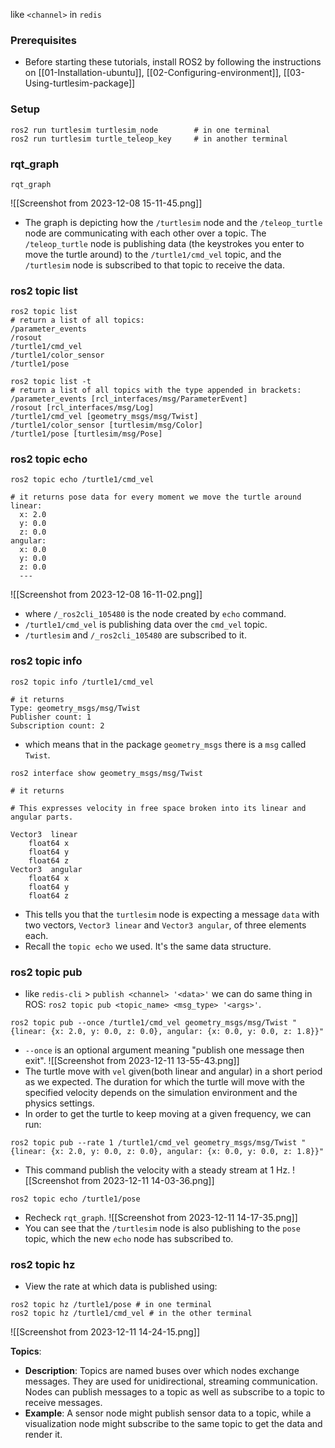 like `<channel>` in `redis`
### Prerequisites
- Before starting these tutorials, install ROS2 by following the instructions on [[01-Installation-ubuntu]], [[02-Configuring-environment]], [[03-Using-turtlesim-package]]
### Setup
```shell
ros2 run turtlesim turtlesim_node        # in one terminal
ros2 run turtlesim turtle_teleop_key     # in another terminal
```
### rqt_graph
```shell
rqt_graph
```
![[Screenshot from 2023-12-08 15-11-45.png]]
- The graph is depicting how the `/turtlesim` node and the `/teleop_turtle` node are communicating with each other over a topic. The `/teleop_turtle` node is publishing data (the keystrokes you enter to move the turtle around) to the `/turtle1/cmd_vel` topic, and the `/turtlesim` node is subscribed to that topic to receive the data.
### ros2 topic list
```shell
ros2 topic list
# return a list of all topics:
/parameter_events
/rosout
/turtle1/cmd_vel
/turtle1/color_sensor
/turtle1/pose
```
```shell
ros2 topic list -t
# return a list of all topics with the type appended in brackets:
/parameter_events [rcl_interfaces/msg/ParameterEvent]
/rosout [rcl_interfaces/msg/Log]
/turtle1/cmd_vel [geometry_msgs/msg/Twist]
/turtle1/color_sensor [turtlesim/msg/Color]
/turtle1/pose [turtlesim/msg/Pose]

```
### ros2 topic echo
```shell
ros2 topic echo /turtle1/cmd_vel

# it returns pose data for every moment we move the turtle around
linear:
  x: 2.0
  y: 0.0
  z: 0.0
angular:
  x: 0.0
  y: 0.0
  z: 0.0
  ---
```
![[Screenshot from 2023-12-08 16-11-02.png]]
- where `/_ros2cli_105480` is the node created by `echo` command.
- `/turtle1/cmd_vel` is publishing data over the  `cmd_vel` topic.
- `/turtlesim` and `/_ros2cli_105480` are subscribed to it.
### ros2 topic info
```shell
ros2 topic info /turtle1/cmd_vel

# it returns
Type: geometry_msgs/msg/Twist
Publisher count: 1
Subscription count: 2
```
- which means that in the package `geometry_msgs` there is a `msg` called `Twist`.
```shell
ros2 interface show geometry_msgs/msg/Twist

# it returns

# This expresses velocity in free space broken into its linear and angular parts.

Vector3  linear
	float64 x
	float64 y
	float64 z
Vector3  angular
	float64 x
	float64 y
	float64 z

```
- This tells you that the `turtlesim` node is expecting a message `data` with two vectors, `Vector3 linear` and `Vector3 angular`, of three elements each. 
- Recall the `topic echo` we used. It's the same data structure.
### ros2 topic pub
- like `redis-cli` > `publish <channel> '<data>'` we can do same thing in ROS: `ros2 topic pub <topic_name> <msg_type> '<args>'`.
```shell
ros2 topic pub --once /turtle1/cmd_vel geometry_msgs/msg/Twist "{linear: {x: 2.0, y: 0.0, z: 0.0}, angular: {x: 0.0, y: 0.0, z: 1.8}}"
```
- `--once` is an optional argument meaning "publish one message then exit".
![[Screenshot from 2023-12-11 13-55-43.png]]
- The turtle move with `vel` given(both linear and angular) in a short period as we expected. The duration for which the turtle will move with the specified velocity depends on the simulation environment and the physics settings.
- In order to get the turtle to keep moving at a given frequency, we can run:
```shell
ros2 topic pub --rate 1 /turtle1/cmd_vel geometry_msgs/msg/Twist "{linear: {x: 2.0, y: 0.0, z: 0.0}, angular: {x: 0.0, y: 0.0, z: 1.8}}"
```
- This command publish the velocity with a steady stream at 1 Hz.
![[Screenshot from 2023-12-11 14-03-36.png]]
```shell
ros2 topic echo /turtle1/pose
```
- Recheck `rqt_graph`.
![[Screenshot from 2023-12-11 14-17-35.png]]
- You can see that the `/turtlesim` node is also publishing to the `pose` topic, which the new `echo` node has subscribed to.
### ros2 topic hz
- View the rate at which data is published using:
```shell
ros2 topic hz /turtle1/pose # in one terminal
ros2 topic hz /turtle1/cmd_vel # in the other terminal
```

![[Screenshot from 2023-12-11 14-24-15.png]]


**Topics**:
- **Description**: Topics are named buses over which nodes exchange messages. They are used for unidirectional, streaming communication. Nodes can publish messages to a topic as well as subscribe to a topic to receive messages.
- **Example**: A sensor node might publish sensor data to a topic, while a visualization node might subscribe to the same topic to get the data and render it.